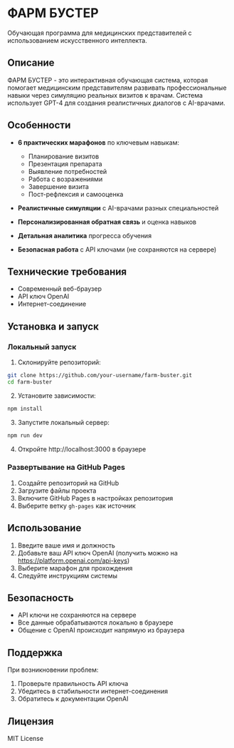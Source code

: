 # ФАРМ БУСТЕР

Обучающая программа для медицинских представителей с использованием искусственного интеллекта.

## Описание

ФАРМ БУСТЕР - это интерактивная обучающая система, которая помогает медицинским представителям развивать профессиональные навыки через симуляцию реальных визитов к врачам. Система использует GPT-4 для создания реалистичных диалогов с AI-врачами.

## Особенности

- **6 практических марафонов** по ключевым навыкам:
  - Планирование визитов
  - Презентация препарата
  - Выявление потребностей
  - Работа с возражениями
  - Завершение визита
  - Пост-рефлексия и самооценка

- **Реалистичные симуляции** с AI-врачами разных специальностей
- **Персонализированная обратная связь** и оценка навыков
- **Детальная аналитика** прогресса обучения
- **Безопасная работа** с API ключами (не сохраняются на сервере)

## Технические требования

- Современный веб-браузер
- API ключ OpenAI
- Интернет-соединение

## Установка и запуск

### Локальный запуск

1. Склонируйте репозиторий:
```bash
git clone https://github.com/your-username/farm-buster.git
cd farm-buster
```

2. Установите зависимости:
```bash
npm install
```

3. Запустите локальный сервер:
```bash
npm run dev
```

4. Откройте http://localhost:3000 в браузере

### Развертывание на GitHub Pages

1. Создайте репозиторий на GitHub
2. Загрузите файлы проекта
3. Включите GitHub Pages в настройках репозитория
4. Выберите ветку `gh-pages` как источник

## Использование

1. Введите ваше имя и должность
2. Добавьте ваш API ключ OpenAI (получить можно на https://platform.openai.com/api-keys)
3. Выберите марафон для прохождения
4. Следуйте инструкциям системы

## Безопасность

- API ключи не сохраняются на сервере
- Все данные обрабатываются локально в браузере
- Общение с OpenAI происходит напрямую из браузера

## Поддержка

При возникновении проблем:
1. Проверьте правильность API ключа
2. Убедитесь в стабильности интернет-соединения
3. Обратитесь к документации OpenAI

## Лицензия

MIT License